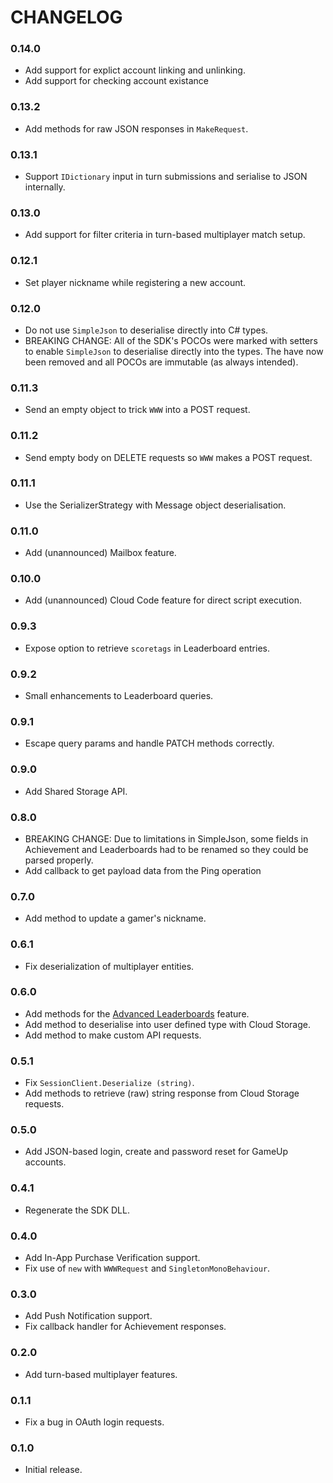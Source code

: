 CHANGELOG
=========

### 0.14.0

* Add support for explict account linking and unlinking.
* Add support for checking account existance

### 0.13.2

* Add methods for raw JSON responses in `MakeRequest`.

### 0.13.1

* Support `IDictionary` input in turn submissions and serialise to JSON internally.

### 0.13.0

* Add support for filter criteria in turn-based multiplayer match setup.

### 0.12.1

* Set player nickname while registering a new account.

### 0.12.0

* Do not use `SimpleJson` to deserialise directly into C# types.
* BREAKING CHANGE: All of the SDK's POCOs were marked with setters to enable `SimpleJson` to deserialise directly into the types. The have now been removed and all POCOs are immutable (as always intended).

### 0.11.3

* Send an empty object to trick `WWW` into a POST request.

### 0.11.2

* Send empty body on DELETE requests so `WWW` makes a POST request.

### 0.11.1

* Use the SerializerStrategy with Message object deserialisation.

### 0.11.0

* Add (unannounced) Mailbox feature.

### 0.10.0

* Add (unannounced) Cloud Code feature for direct script execution.

### 0.9.3

* Expose option to retrieve `scoretags` in Leaderboard entries.

### 0.9.2

* Small enhancements to Leaderboard queries.

### 0.9.1

* Escape query params and handle PATCH methods correctly.

### 0.9.0

* Add Shared Storage API.

### 0.8.0

* BREAKING CHANGE: Due to limitations in SimpleJson, some fields in Achievement and Leaderboards had to be renamed so they could be parsed properly.
* Add callback to get payload data from the Ping operation

### 0.7.0

* Add method to update a gamer's nickname.

### 0.6.1

* Fix deserialization of multiplayer entities.

### 0.6.0

* Add methods for the [Advanced Leaderboards](https://gameup.io/blog/2015/07/31/advanced-leaderboards/) feature.
* Add method to deserialise into user defined type with Cloud Storage.
* Add method to make custom API requests.

### 0.5.1

* Fix `SessionClient.Deserialize (string)`.
* Add methods to retrieve (raw) string response from Cloud Storage requests.

### 0.5.0

* Add JSON-based login, create and password reset for GameUp accounts.

### 0.4.1

* Regenerate the SDK DLL.

### 0.4.0

* Add In-App Purchase Verification support.
* Fix use of `new` with `WWWRequest` and `SingletonMonoBehaviour`.

### 0.3.0

* Add Push Notification support.
* Fix callback handler for Achievement responses.

### 0.2.0

* Add turn-based multiplayer features.

### 0.1.1

* Fix a bug in OAuth login requests.

### 0.1.0

* Initial release.
